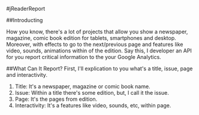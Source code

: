 #jReaderReport

##Introducting

How you know, there's a lot of projects that allow you show a newspaper, magazine, comic book edition for tablets, smartphones and desktop. Moreover, with effects to go to the next/previous page and features like video, sounds, animations within of the edition. Say this, I developer an API for you report critical information to the your Google Analytics.

##What Can It Report?
First, I'll explication to you what's a title, issue, page and interactivity.

1. Title: It's a newspaper, magazine or comic book name. 
2. Issue: Within a title there's some edition, but, I call it the issue.
3. Page: It's the pages from edition.
4. Interactivity: It's a features like video, sounds, etc, within page.

